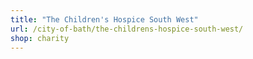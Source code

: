 ```yaml
---
title: "The Children's Hospice South West"
url: /city-of-bath/the-childrens-hospice-south-west/
shop: charity
---
```


